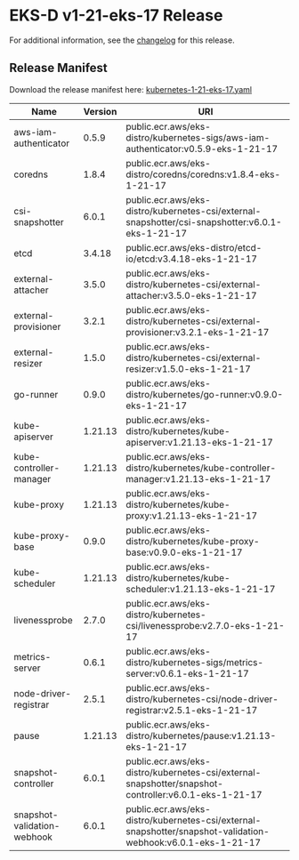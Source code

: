 # EKS-D v1-21-eks-17 Release

For additional information, see the [changelog](CHANGELOG-v1-21-eks-17.md) for this release.

## Release Manifest
Download the release manifest here: [kubernetes-1-21-eks-17.yaml](https://distro.eks.amazonaws.com/kubernetes-1-21/kubernetes-1-21-eks-17.yaml)

| Name | Version | URI |
|------|---------|-----|
| aws-iam-authenticator | 0.5.9 | public.ecr.aws/eks-distro/kubernetes-sigs/aws-iam-authenticator:v0.5.9-eks-1-21-17 |
| coredns | 1.8.4 | public.ecr.aws/eks-distro/coredns/coredns:v1.8.4-eks-1-21-17 |
| csi-snapshotter | 6.0.1 | public.ecr.aws/eks-distro/kubernetes-csi/external-snapshotter/csi-snapshotter:v6.0.1-eks-1-21-17 |
| etcd | 3.4.18 | public.ecr.aws/eks-distro/etcd-io/etcd:v3.4.18-eks-1-21-17 |
| external-attacher | 3.5.0 | public.ecr.aws/eks-distro/kubernetes-csi/external-attacher:v3.5.0-eks-1-21-17 |
| external-provisioner | 3.2.1 | public.ecr.aws/eks-distro/kubernetes-csi/external-provisioner:v3.2.1-eks-1-21-17 |
| external-resizer | 1.5.0 | public.ecr.aws/eks-distro/kubernetes-csi/external-resizer:v1.5.0-eks-1-21-17 |
| go-runner | 0.9.0 | public.ecr.aws/eks-distro/kubernetes/go-runner:v0.9.0-eks-1-21-17 |
| kube-apiserver | 1.21.13 | public.ecr.aws/eks-distro/kubernetes/kube-apiserver:v1.21.13-eks-1-21-17 |
| kube-controller-manager | 1.21.13 | public.ecr.aws/eks-distro/kubernetes/kube-controller-manager:v1.21.13-eks-1-21-17 |
| kube-proxy | 1.21.13 | public.ecr.aws/eks-distro/kubernetes/kube-proxy:v1.21.13-eks-1-21-17 |
| kube-proxy-base | 0.9.0 | public.ecr.aws/eks-distro/kubernetes/kube-proxy-base:v0.9.0-eks-1-21-17 |
| kube-scheduler | 1.21.13 | public.ecr.aws/eks-distro/kubernetes/kube-scheduler:v1.21.13-eks-1-21-17 |
| livenessprobe | 2.7.0 | public.ecr.aws/eks-distro/kubernetes-csi/livenessprobe:v2.7.0-eks-1-21-17 |
| metrics-server | 0.6.1 | public.ecr.aws/eks-distro/kubernetes-sigs/metrics-server:v0.6.1-eks-1-21-17 |
| node-driver-registrar | 2.5.1 | public.ecr.aws/eks-distro/kubernetes-csi/node-driver-registrar:v2.5.1-eks-1-21-17 |
| pause | 1.21.13 | public.ecr.aws/eks-distro/kubernetes/pause:v1.21.13-eks-1-21-17 |
| snapshot-controller | 6.0.1 | public.ecr.aws/eks-distro/kubernetes-csi/external-snapshotter/snapshot-controller:v6.0.1-eks-1-21-17 |
| snapshot-validation-webhook | 6.0.1 | public.ecr.aws/eks-distro/kubernetes-csi/external-snapshotter/snapshot-validation-webhook:v6.0.1-eks-1-21-17 |
